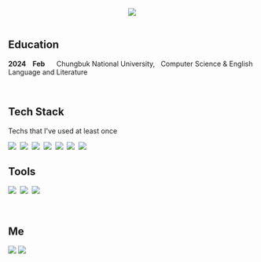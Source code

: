 <center>
<img src="https://capsule-render.vercel.app/api?text=Gimme&nbsp;&nbsp;&nbsp;&nbsp;&nbsp;Type&fontColor=000000&type=soft&color=FFFFFF&animation=twinkling&fontSize=100"/></center>

<br>

## **Education**
**2024&nbsp;&nbsp;&nbsp;&nbsp;Feb**&nbsp;&nbsp;&nbsp;&nbsp;&nbsp;&nbsp;Chungbuk National University,&nbsp;&nbsp; Computer Science & English Language and Literature
<br>

<br>

## **Tech Stack**
<p> Techs that I've used at least once </p>
<img src="https://img.shields.io/badge/Python-3766AB?style=flat-square&logo=Python&logoColor=white"/>&nbsp;
<img src="https://img.shields.io/badge/C-A8B9CC?style=flat-square&logo=C&logoColor=white"/>&nbsp;
<img src="https://img.shields.io/badge/R-276DC3?style=flat-square&logo=R&logoColor=white"/>&nbsp;
<img src="https://img.shields.io/badge/Selenium-43B02A?style=flat-square&logo=selenium&logoColor=white"/>&nbsp;
<img src="https://img.shields.io/badge/HTML5-E34F26?style=flat-square&logo=HTML5&logoColor=white"/>&nbsp;
<img src="https://img.shields.io/badge/css-1572B6?style=flat-square&logo=css3&logoColor=white"/>&nbsp;
<img src="https://img.shields.io/badge/Javascript-ffb13b?style=flat-square&logo=javascript&logoColor=white"/>&nbsp;



<br>

## **Tools**
<img src="https://img.shields.io/badge/Git-97ddf4?style=flat-square&logo=git&logoColor=black"/>&nbsp;
<img src="https://img.shields.io/badge/Slack-97ddf4?style=flat-square&logo=slack&logoColor=black"/>&nbsp;
<img src="https://img.shields.io/badge/Notion-97ddf4?style=flat-square&logo=notion&logoColor=black"/>&nbsp;


<br>

## **Me**
<a href="https://velog.io/@gimmetype"><img src="https://img.shields.io/badge/Tech%20Blog-11B48A?style=flat-square&logo=Vimeo&logoColor=white&link=https://velog.io/gimmetype"/></a>
<a href="mailto:gimmetype@gmail.com"><img src="https://img.shields.io/badge/Gmail-d14836?style=flat-square&logo=Gmail&logoColor=white&link=gimmetype@gmail.com"/></a>
